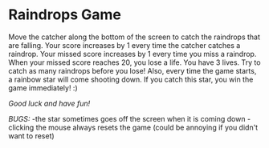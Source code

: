 Raindrops Game
==============

Move the catcher along the bottom of the screen to catch the raindrops that are falling. Your score increases by 1 every time the catcher catches a raindrop. Your missed score increases by 1 every time you miss a raindrop. When your missed score reaches 20, you lose a life. You have 3 lives. Try to catch as many raindrops before you lose! Also, every time the game starts, a rainbow star will come shooting down. If you catch this star, you win the game immediately! :)

*Good luck and have fun!*

_BUGS:_
-the star sometimes goes off the screen when it is coming down
-clicking the mouse always resets the game (could be annoying if you didn't want to reset)
